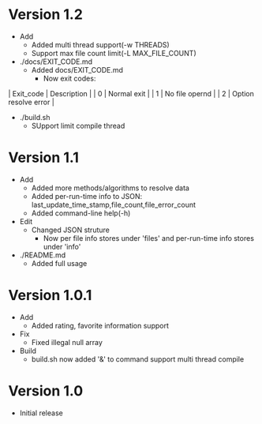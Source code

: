 # Version 1.2

* Add
    * Added multi thread support(-w THREADS)
    * Support max file count limit(-L MAX\_FILE\_COUNT)
* ./docs/EXIT_CODE.md
    * Added docs/EXIT_CODE.md
        * Now exit codes:

| Exit_code | Description |
| 0 | Normal exit |
| 1 | No file opernd |
| 2 | Option resolve error |

* ./build.sh
    * SUpport limit compile thread


# Version 1.1

* Add
    * Added more methods/algorithms to resolve data
    * Added per-run-time info to JSON: last\_update\_time\_stamp,file\_count,file\_error\_count
    * Added command-line help(-h)
* Edit
    * Changed JSON struture
        * Now per file info stores under 'files' and per-run-time info stores under 'info'
* ./README.md
    * Added full usage

# Version 1.0.1

* Add
    * Added rating, favorite information support
* Fix
    * Fixed illegal null array
* Build
	* build.sh now added '&' to command support multi thread compile

# Version 1.0

* Initial release
